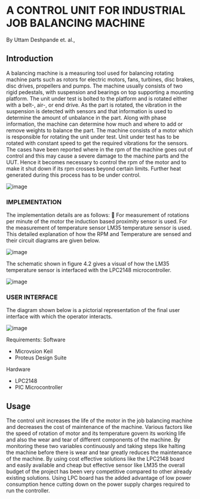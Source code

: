 # A CONTROL UNIT FOR INDUSTRIAL JOB  BALANCING MACHINE 

By Uttam Deshpande et. al.,


## Introduction
A balancing machine is a measuring tool used for balancing rotating machine parts such as rotors for electric motors, fans, turbines, disc brakes, disc drives, propellers and pumps. The machine usually consists of two rigid pedestals, with suspension and bearings on top supporting a mounting platform. The unit under test is bolted to the platform and is rotated either with a belt-, air-, or end drive. As the part is rotated, the vibration in the suspension is detected with sensors and that information is used to determine the amount of unbalance in the part. Along with phase information, the machine can determine how much and where to add or remove weights to balance the part. The machine consists of a motor which is responsible for rotating the unit under test. Unit under test has to be rotated with constant speed to get the required vibrations for the sensors. The cases have been reported where in the rpm of the machine goes out of control and this may cause a severe damage to the machine parts and the UUT. Hence it becomes necessary to control the rpm of the motor and to make it shut down if its rpm crosses beyond certain limits. Further heat generated during this process has to be under control. 

![image](https://user-images.githubusercontent.com/107185323/199002112-84bc5e52-9569-4e91-8441-319b4f4ae78d.png)

### IMPLEMENTATION
The implementation details are as follows:  For measurement of rotations per minute of the motor the induction based proximity sensor is used. For the measurement of temperature sensor LM35 temperature sensor is used. This detailed explanation of how the RPM and Temperature are sensed and their circuit diagrams are given below.

![image](https://user-images.githubusercontent.com/107185323/199002014-6c23d3f4-9e7a-4e4b-b4f1-b758b0357144.png)

The schematic shown in figure 4.2 gives a visual of how the LM35 temperature sensor is interfaced with the LPC2148 microcontroller. 

![image](https://user-images.githubusercontent.com/107185323/199002056-b985b4ca-1cef-430e-b7e9-b5c3e4001147.png)


### USER INTERFACE
The diagram shown below is a pictorial representation of the final user interface with which the operator interacts.

![image](https://user-images.githubusercontent.com/107185323/199002226-19760b2a-8086-4111-a3b3-2e3db842b773.png)


Requirements: Software
* Microvsion Keil
* Proteus Design Suite

Hardware 
* LPC2148
* PIC Microcontroller

## Usage
The control unit increases the life of the motor in the job balancing machine and decreases the cost of maintenance of the machine. Various factors like the speed of rotation of motor and its temperature govern its working life and also the wear and tear of different components of the machine. By monitoring these two variables continuously and taking steps like halting the machine before there is wear and tear greatly reduces the maintenance of the machine. By using cost effective solutions like the LPC2148 board and easily available and cheap but effective sensor like LM35 the overall budget of the project has been very competitive compared to other already existing solutions. Using LPC board has the added advantage of low power consumption hence cutting down on the power supply charges required to run the 
controller. 
